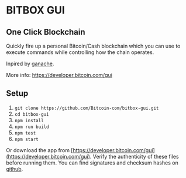 # BITBOX GUI

## One Click Blockchain

Quickly fire up a personal Bitcoin/Cash blockchain which you can use to execute commands while controlling how the chain operates.

Inpired by [ganache](http://truffleframework.com/ganache/).

More info: https://developer.bitcoin.com/gui

## Setup

1. `git clone https://github.com/Bitcoin-com/bitbox-gui.git`
2. `cd bitbox-gui`
3. `npm install`
4. `npm run build`
5. `npm test`
6. `npm start`

Or download the app from [https://developer.bitcoin.com/gui](https://developer.bitcoin.com/gui). Verify the authenticity of these files before running them.  You can find signatures and checksum hashes on [github](https://github.com/Bitcoin-com/keys-n-hashes).

